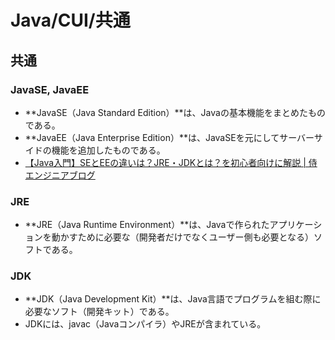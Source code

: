 # Java/CUI/共通

## 共通

### JavaSE, JavaEE

- **JavaSE（Java Standard Edition）**は、Javaの基本機能をまとめたものである。
- **JavaEE（Java Enterprise Edition）**は、JavaSEを元にしてサーバーサイドの機能を追加したものである。
- [【Java入門】SEとEEの違いは？JRE・JDKとは？を初心者向けに解説 | 侍エンジニアブログ](https://www.sejuku.net/blog/12902)

### JRE

- **JRE（Java Runtime Environment）**は、Javaで作られたアプリケーションを動かすために必要な（開発者だけでなくユーザー側も必要となる）ソフトである。

### JDK

- **JDK（Java Development Kit）**は、Java言語でプログラムを組む際に必要なソフト（開発キット）である。
- JDKには、javac（Javaコンパイラ）やJREが含まれている。
